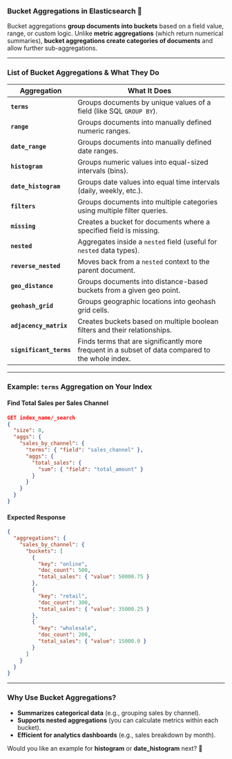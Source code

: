 ### **Bucket Aggregations in Elasticsearch** 🚀

Bucket aggregations **group documents into buckets** based on a field value, range, or custom logic. Unlike **metric aggregations** (which return numerical summaries), **bucket aggregations create categories of documents** and allow further sub-aggregations.

---

### **List of Bucket Aggregations & What They Do**

| **Aggregation**         | **What It Does**                                                                                  |
| ----------------------- | ------------------------------------------------------------------------------------------------- |
| **`terms`**             | Groups documents by unique values of a field (like SQL `GROUP BY`).                               |
| **`range`**             | Groups documents into manually defined numeric ranges.                                            |
| **`date_range`**        | Groups documents into manually defined date ranges.                                               |
| **`histogram`**         | Groups numeric values into equal-sized intervals (bins).                                          |
| **`date_histogram`**    | Groups date values into equal time intervals (daily, weekly, etc.).                               |
| **`filters`**           | Groups documents into multiple categories using multiple filter queries.                          |
| **`missing`**           | Creates a bucket for documents where a specified field is missing.                                |
| **`nested`**            | Aggregates inside a `nested` field (useful for `nested` data types).                              |
| **`reverse_nested`**    | Moves back from a `nested` context to the parent document.                                        |
| **`geo_distance`**      | Groups documents into distance-based buckets from a given geo point.                              |
| **`geohash_grid`**      | Groups geographic locations into geohash grid cells.                                              |
| **`adjacency_matrix`**  | Creates buckets based on multiple boolean filters and their relationships.                        |
| **`significant_terms`** | Finds terms that are significantly more frequent in a subset of data compared to the whole index. |

---

### **Example: `terms` Aggregation on Your Index**

#### **Find Total Sales per Sales Channel**

```json
GET index_name/_search
{
  "size": 0,
  "aggs": {
    "sales_by_channel": {
      "terms": { "field": "sales_channel" },
      "aggs": {
        "total_sales": {
          "sum": { "field": "total_amount" }
        }
      }
    }
  }
}
```

#### **Expected Response**

```json
{
  "aggregations": {
    "sales_by_channel": {
      "buckets": [
        {
          "key": "online",
          "doc_count": 500,
          "total_sales": { "value": 50000.75 }
        },
        {
          "key": "retail",
          "doc_count": 300,
          "total_sales": { "value": 35000.25 }
        },
        {
          "key": "wholesale",
          "doc_count": 200,
          "total_sales": { "value": 15000.0 }
        }
      ]
    }
  }
}
```

---

### **Why Use Bucket Aggregations?**

- **Summarizes categorical data** (e.g., grouping sales by channel).
- **Supports nested aggregations** (you can calculate metrics within each bucket).
- **Efficient for analytics dashboards** (e.g., sales breakdown by month).

Would you like an example for **histogram** or **date_histogram** next? 🚀
